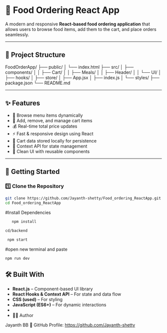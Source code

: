 # 🍔 Food Ordering React App

A modern and responsive **React-based food ordering application** that allows users to browse food items, add them to the cart, and place orders seamlessly.

---

## 📁 Project Structure

FoodOrderApp/
├── public/
│ └── index.html
├── src/
│ ├── components/
│ │ ├── Cart/
│ │ ├── Meals/
│ │ ├── Header/
│ │ └── UI/
│ ├── hooks/
│ ├── store/
│ ├── App.jsx
│ ├── index.js
│ └── styles/
├── package.json
└── README.md


---

## ✨ Features

- 🍱 Browse menu items dynamically  
- 🛒 Add, remove, and manage cart items  
- 💰 Real-time total price updates  
- ⚡ Fast & responsive design using React  
- 💾 Cart data stored locally for persistence  
- 🔄 Context API for state management  
- 🎨 Clean UI with reusable components  

---

## 🚀 Getting Started

### 1️⃣ Clone the Repository 
```bash
git clone https://github.com/Jayanth-shetty/Food_ordering_ReactApp.git
cd Food_ordering_ReactApp
```
#Install Dependencies
```bash
   npm install
```
   ```bash
cd/backend
```
```bash
 npm start
   ```
 #open new terminal and paste
```bash
npm run dev

```
## 🛠️ Built With

- **React.js** – Component-based UI library  
- **React Hooks & Context API** – For state and data flow  
- **CSS (used)** – For styling  
- **JavaScript (ES6+)** – For dynamic interactions
- 
- 👨‍💻 Author

Jayanth BB
📘 GitHub Profile: https://github.com/Jayanth-shetty

